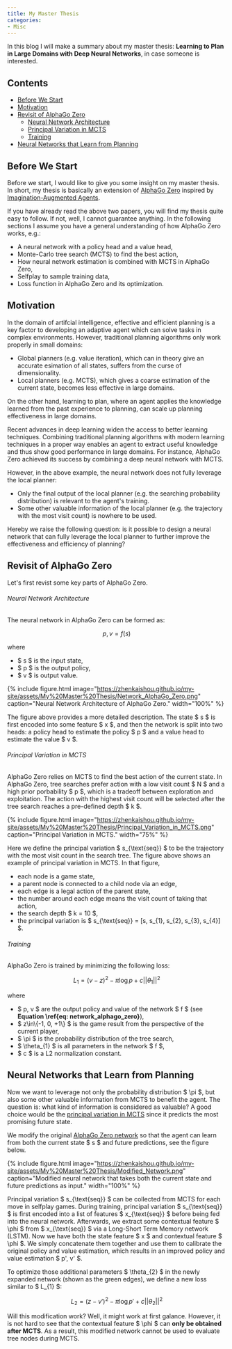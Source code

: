 ```yaml
---
title: My Master Thesis
categories: 
- Misc
---
```


In this blog I will make a summary about my master thesis: **Learning to Plan in Large Domains with Deep Neural Networks**, in case someone is interested.

<!-- more -->

## Contents
- [Before We Start](#before-we-start)
- [Motivation](#motivation)
- [Revisit of AlphaGo Zero](#revisit-of-alphago-zero)
  - [Neural Network Architecture](#neural-network-architecture)
  - [Principal Variation in MCTS](#principal-variation-in-mcts)
  - [Training](#training)
- [Neural Networks that Learn from Planning](#neural-networks-that-learn-from-planning)

## Before We Start
Before we start, I would like to give you some insight on my master thesis. In short, my thesis is basically an extension of [AlphaGo Zero](https://deepmind.com/research/publications/mastering-game-go-without-human-knowledge/) inspired by [Imagination-Augmented Agents](https://arxiv.org/abs/1707.06203).

If you have already read the above two papers, you will find my thesis quite easy to follow. If not, well, I cannot guarantee anything. In the following sections I assume you have a general understanding of how AlphaGo Zero works, e.g.:
- A neural network with a policy head and a value head,
- Monte-Carlo tree search (MCTS) to find the best action,
- How neural network estimation is combined with MCTS in AlphaGo Zero,
- Selfplay to sample training data,
- Loss function in AlphaGo Zero and its optimization.

## Motivation
In the domain of artifcial intelligence, effective and efficient planning is a key factor to developing an adaptive agent which can solve tasks in complex environments. However, traditional planning algorithms only work properly in small domains:
- Global planners (e.g. value iteration), which can in theory give an accurate esimation of all states, suffers from the curse of dimensionality.
- Local planners (e.g. MCTS), which gives a coarse estimation of the current state, becomes less effective in large domains.

On the other hand, learning to plan, where an agent applies the knowledge learned from the past experience to planning, can scale up planning effectiveness in large domains.

Recent advances in deep learning widen the access to better learning techniques. Combining traditional planning algorithms with modern learning techniques in a proper way enables an agent to extract useful knowledge and thus show good performance in large domains. For instance, AlphaGo Zero achieved its success by combining a deep neural network with MCTS.

However, in the above example, the neural network does not fully leverage the local planner:
- Only the final output of the local planner (e.g. the searching probability distribution) is relevant to the agent's training.
- Some other valuable information of the local planner (e.g. the trajectory with the most visit count) is nowhere to be used. 

Hereby we raise the following question: is it possible to design a neural network that can fully leverage the local planner to further improve the effectiveness and efficiency of planning?

## Revisit of AlphaGo Zero
Let's first revist some key parts of AlphaGo Zero.

###### Neural Network Architecture
The neural network in AlphaGo Zero can be formed as:

$$ p, v = f(s) \label{eq: network_alphago_zero} $$

where
- $ s $ is the input state,
- $ p $ is the output policy,
- $ v $ is output value.

{% include figure.html image="https://zhenkaishou.github.io/my-site/assets/My%20Master%20Thesis/Network_AlphaGo_Zero.png" caption="Neural Network Architecture of AlphaGo Zero." width="100%" %}

The figure above provides a more detailed description. The state $ s $ is first encoded into some feature $ x $, and then the network is split into two heads: a policy head to estimate the policy $ p $ and a value head to estimate the value $ v $.

###### Principal Variation in MCTS
AlphaGo Zero relies on MCTS to find the best action of the current state. In AlphaGo Zero, tree searches prefer action with a low visit count $ N $ and a high prior porbability $ p $, which is a tradeoff between exploration and exploitation. The action with the highest visit count will be selected after the tree search reaches a pre-defined depth $ k $. 

{% include figure.html image="https://zhenkaishou.github.io/my-site/assets/My%20Master%20Thesis/Principal_Variation_in_MCTS.png" caption="Principal Variation in MCTS." width="75%" %}

Here we define the principal variation $ s_{\text{seq}} $ to be the trajectory with the most visit count in the search tree. The figure above shows an example of principal variation in MCTS. In that figure, 
- each node is a game state,
- a parent node is connected to a child node via an edge,
- each edge is a legal action of the parent state, 
- the number around each edge means the visit count of taking that action,
- the search depth $ k = 10 $,
- the principal variation is $ s_{\text{seq}} = \[s, s_{1}, s_{2}, s_{3}, s_{4}\] $.

###### Training
AlphaGo Zero is trained by minimizing the following loss:

$$ L_{1} = (v - z)^{2} - \pi\log{p} + c||\theta_{1}||^{2} \label{eq: loss1} $$

where
- $ p, v $ are the output policy and value of the network $ f $ (see **Equation \ref{eq: network_alphago_zero}**),
- $ z\in\\{-1, 0, +1\\} $ is the game result from the perspective of the current player,
- $ \pi $ is the probability distribution of the tree search,
- $ \theta_{1} $ is all parameters in the network $ f $,
- $ c $ is a L2 normalization constant.

## Neural Networks that Learn from Planning
Now we want to leverage not only the probability distribution $ \pi $, but also some other valuable information from MCTS to benefit the agent. The question is: what kind of information is considered as valuable? A good choice would be the [principal variation in MCTS](#principal-variation-in-mcts) since it predicts the most promising future state.

We modify the original [AlphaGo Zero network](#nerual-network-architecture) so that the agent can learn from both the current state $ s $ and future predictions, see the figure below.

{% include figure.html image="https://zhenkaishou.github.io/my-site/assets/My%20Master%20Thesis/Modified_Network.png" caption="Modified neural network that takes both the current state and future predictions as input." width="100%" %}

Principal variation $ s_{\text{seq}} $ can be collected from MCTS for each move in selfplay games. During training, principal variation $ s_{\text{seq}} $ is first encoded into a list of features $ x_{\text{seq}} $ before being fed into the neural network. Afterwards, we extract some contextual feature $ \phi $ from $ x_{\text{seq}} $ via a Long-Short Term Memory network (LSTM). Now we have both the state feature $ x $ and contextual feature $ \phi $. We simply concatenate them together and use them to calibrate the original policy and value estimation, which results in an improved policy and value estimation $ p', v' $.

To optimize those additional parameters $ \theta_{2} $ in the newly expanded network (shown as the green edges), we define a new loss similar to $ L_{1} $:

$$ L_{2} = (z-v')^{2} - \pi\log{p'} + c||\theta_{2}||^{2} $$

Will this modification work? Well, it might work at first galance. However, it is not hard to see that the contextual feature $ \phi $ can **only be obtained after MCTS**. As a result, this modified network cannot be used to evaluate tree nodes during MCTS.
